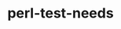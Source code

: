 ---
title: "perl-test-needs"
layout: cache
categories: [package, v0.18.1]
meta: {"versions": ["0.002005"], "compilers": ["gcc@=7.3.1"], "oss": ["amzn2"], "platforms": ["linux"], "targets": ["aarch64", "graviton2", "x86_64_v3", "x86_64_v4"], "stacks": ["aws-ahug", "aws-ahug-aarch64", "root"], "num_specs": 4, "num_specs_by_stack": {"root": 4, "aws-ahug-aarch64": 2, "aws-ahug": 2}}
spec_details: [{"hash": "5v2liev23e6tt73ztksmgkhv2mglui3m", "compiler": "gcc@=7.3.1", "versions": ["0.002005"], "os": "amzn2", "platform": "linux", "target": "graviton2", "variants": [], "stacks": ["root", "aws-ahug-aarch64"], "size": "-", "tarball": "https://binaries.spack.io/releases/v0.18.1/build_cache/linux-amzn2-graviton2/gcc-7.3.1/perl-test-needs-0.002005/linux-amzn2-graviton2-gcc-7.3.1-perl-test-needs-0.002005-5v2liev23e6tt73ztksmgkhv2mglui3m.spack"}, {"hash": "v7iew2ei2g5kcmcen5wd5s3r6pf6trnd", "compiler": "gcc@=7.3.1", "versions": ["0.002005"], "os": "amzn2", "platform": "linux", "target": "aarch64", "variants": [], "stacks": ["root", "aws-ahug-aarch64"], "size": "-", "tarball": "https://binaries.spack.io/releases/v0.18.1/build_cache/linux-amzn2-aarch64/gcc-7.3.1/perl-test-needs-0.002005/linux-amzn2-aarch64-gcc-7.3.1-perl-test-needs-0.002005-v7iew2ei2g5kcmcen5wd5s3r6pf6trnd.spack"}, {"hash": "tirz2lyqu4lpxdyiucfj7gbjqbqdv5uq", "compiler": "gcc@=7.3.1", "versions": ["0.002005"], "os": "amzn2", "platform": "linux", "target": "x86_64_v4", "variants": [], "stacks": ["root", "aws-ahug"], "size": "-", "tarball": "https://binaries.spack.io/releases/v0.18.1/build_cache/linux-amzn2-x86_64_v4/gcc-7.3.1/perl-test-needs-0.002005/linux-amzn2-x86_64_v4-gcc-7.3.1-perl-test-needs-0.002005-tirz2lyqu4lpxdyiucfj7gbjqbqdv5uq.spack"}, {"hash": "pih4uxfausyvlmmsfgvxax366s2r5zct", "compiler": "gcc@=7.3.1", "versions": ["0.002005"], "os": "amzn2", "platform": "linux", "target": "x86_64_v3", "variants": [], "stacks": ["root", "aws-ahug"], "size": "-", "tarball": "https://binaries.spack.io/releases/v0.18.1/build_cache/linux-amzn2-x86_64_v3/gcc-7.3.1/perl-test-needs-0.002005/linux-amzn2-x86_64_v3-gcc-7.3.1-perl-test-needs-0.002005-pih4uxfausyvlmmsfgvxax366s2r5zct.spack"}]
---
